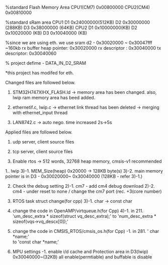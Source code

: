 %standard Flash Memory Area
CPU1(CM7) 0x00800000
CPU2(CM4) 0x00810000

%standard sRam area
CPU1 D1 0x24000000(512KB) D2 0x30000000 (288KB) D3 0x38000000 (64KB)
CPU2 D1 0x10000000(KB) D2 0x10020000 (KB) D3 0x10040000 (KB)

%since we are using eth. we use sram d2 - 0x30020000 ~ 0x30047fff ~160kb
rx buffer heap pointer: 0x30020000
rx descriptor : 0x30040000
tx descriptor: 0x30040060

% project defime - DATA_IN_D2_SRAM



*this project has modifed for eth.

Changed files are followed below.

1. STM32H747XIHX_FLASH.ld -> memory area has been changed. also, lwip ram memory area has beed added.

2. ethernetif.c, lwip.c -> ethernet link thread has been deleted -> merging with ethernet_input thread 

3. LAN8742.c -> auto nego. time increased 2s->5s


Applied files are followed below.


1. udp server, client source files

2. tcp server, client source files
 



0. Enable rtos -> 512 words, 32768 heap memory, cmsis-v1 recommended

1.. lwip 
 3)-1. MEM_Size(heap) 0x20000 -> 128KB byte(s) 
 3)-2. main memory pointer is in D3 - 0x30020000~ 0x30040000 (128KB - refer 3)-1.)

2. Check the debug setting 
 2)-1. cm7 - add cm4 debug download
 2)-2. cm4 - under reset to none / change the cm7 port (rec. +3(core number)
 
 3. RTOS task struct change(for cpp)
 3)-1. char -> const char
  
4. change the code in OpenAMP/virtqueue.h(for Cpp)
 4)-1. in 211.  'um_desc_extra * sizeof(struct vq_desc_extra);'
                         to  'num_desc_extra * sizeof(vqs->vq_descx[0]);'
 
 5. change the code in CMSIS_RTOS/cmsis_os.h(for Cpp)
  -1. in 281.  ' char  *name;'        
                          to 'const char  *name;'  

 5. MPU settings
  -1. enable i/d cache and Protection area in D3(lwip) 0x30040000~(32KB) all enable(permtiable) and buffable is disable
